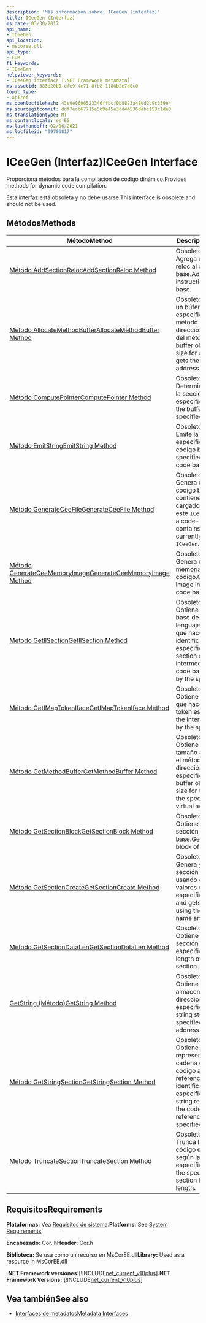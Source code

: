 ```yaml
---
description: 'Más información sobre: ICeeGen (interfaz)'
title: ICeeGen (Interfaz)
ms.date: 03/30/2017
api_name:
- ICeeGen
api_location:
- mscoree.dll
api_type:
- COM
f1_keywords:
- ICeeGen
helpviewer_keywords:
- ICeeGen interface [.NET Framework metadata]
ms.assetid: 383d20b0-efe9-4e71-8fb8-1186b2e7d0c0
topic_type:
- apiref
ms.openlocfilehash: 43e9e0696523346ffbcf0b8823a48ed2c9c359e4
ms.sourcegitcommit: ddf7edb67715a5b9a45e3dd44536dabc153c1de0
ms.translationtype: MT
ms.contentlocale: es-ES
ms.lasthandoff: 02/06/2021
ms.locfileid: "99706817"
---
```

# <a name="iceegen-interface"></a><span data-ttu-id="f406c-103">ICeeGen (Interfaz)</span><span class="sxs-lookup"><span data-stu-id="f406c-103">ICeeGen Interface</span></span>

<span data-ttu-id="f406c-104">Proporciona métodos para la compilación de código dinámico.</span><span class="sxs-lookup"><span data-stu-id="f406c-104">Provides methods for dynamic code compilation.</span></span>  
  
 <span data-ttu-id="f406c-105">Esta interfaz está obsoleta y no debe usarse.</span><span class="sxs-lookup"><span data-stu-id="f406c-105">This interface is obsolete and should not be used.</span></span>  
  
## <a name="methods"></a><span data-ttu-id="f406c-106">Métodos</span><span class="sxs-lookup"><span data-stu-id="f406c-106">Methods</span></span>  
  
|<span data-ttu-id="f406c-107">Método</span><span class="sxs-lookup"><span data-stu-id="f406c-107">Method</span></span>|<span data-ttu-id="f406c-108">Descripción</span><span class="sxs-lookup"><span data-stu-id="f406c-108">Description</span></span>|  
|------------|-----------------|  
|[<span data-ttu-id="f406c-109">Método AddSectionReloc</span><span class="sxs-lookup"><span data-stu-id="f406c-109">AddSectionReloc Method</span></span>](iceegen-addsectionreloc-method.md)|<span data-ttu-id="f406c-110">Obsoleto.</span><span class="sxs-lookup"><span data-stu-id="f406c-110">Obsolete.</span></span> <span data-ttu-id="f406c-111">Agrega una instrucción. reloc al código base.</span><span class="sxs-lookup"><span data-stu-id="f406c-111">Adds a .reloc instruction to the code base.</span></span>|  
|[<span data-ttu-id="f406c-112">Método AllocateMethodBuffer</span><span class="sxs-lookup"><span data-stu-id="f406c-112">AllocateMethodBuffer Method</span></span>](iceegen-allocatemethodbuffer-method.md)|<span data-ttu-id="f406c-113">Obsoleto.</span><span class="sxs-lookup"><span data-stu-id="f406c-113">Obsolete.</span></span> <span data-ttu-id="f406c-114">Crea un búfer con el tamaño especificado para un método y obtiene la dirección virtual relativa del método.</span><span class="sxs-lookup"><span data-stu-id="f406c-114">Creates a buffer of the specified size for a method, and gets the relative virtual address of the method.</span></span>|  
|[<span data-ttu-id="f406c-115">Método ComputePointer</span><span class="sxs-lookup"><span data-stu-id="f406c-115">ComputePointer Method</span></span>](iceegen-computepointer-method.md)|<span data-ttu-id="f406c-116">Obsoleto.</span><span class="sxs-lookup"><span data-stu-id="f406c-116">Obsolete.</span></span> <span data-ttu-id="f406c-117">Determina el búfer para la sección de código especificada.</span><span class="sxs-lookup"><span data-stu-id="f406c-117">Determines the buffer for the specified code section.</span></span>|  
|[<span data-ttu-id="f406c-118">Método EmitString</span><span class="sxs-lookup"><span data-stu-id="f406c-118">EmitString Method</span></span>](iceegen-emitstring-method.md)|<span data-ttu-id="f406c-119">Obsoleto.</span><span class="sxs-lookup"><span data-stu-id="f406c-119">Obsolete.</span></span> <span data-ttu-id="f406c-120">Emite la cadena especificada en el código base.</span><span class="sxs-lookup"><span data-stu-id="f406c-120">Emits the specified string into the code base.</span></span>|  
|[<span data-ttu-id="f406c-121">Método GenerateCeeFile</span><span class="sxs-lookup"><span data-stu-id="f406c-121">GenerateCeeFile Method</span></span>](iceegen-generateceefile-method.md)|<span data-ttu-id="f406c-122">Obsoleto.</span><span class="sxs-lookup"><span data-stu-id="f406c-122">Obsolete.</span></span> <span data-ttu-id="f406c-123">Genera un archivo de código base que contiene el código base cargado actualmente en este `ICeeGen` .</span><span class="sxs-lookup"><span data-stu-id="f406c-123">Generates a code-base file that contains the code base currently loaded into this `ICeeGen`.</span></span>|  
|[<span data-ttu-id="f406c-124">Método GenerateCeeMemoryImage</span><span class="sxs-lookup"><span data-stu-id="f406c-124">GenerateCeeMemoryImage Method</span></span>](iceegen-generateceememoryimage-method.md)|<span data-ttu-id="f406c-125">Obsoleto.</span><span class="sxs-lookup"><span data-stu-id="f406c-125">Obsolete.</span></span> <span data-ttu-id="f406c-126">Genera una imagen en memoria para la base de código.</span><span class="sxs-lookup"><span data-stu-id="f406c-126">Generates an image in memory for the code base.</span></span>|  
|[<span data-ttu-id="f406c-127">Método GetIlSection</span><span class="sxs-lookup"><span data-stu-id="f406c-127">GetIlSection Method</span></span>](iceegen-getilsection-method.md)|<span data-ttu-id="f406c-128">Obsoleto.</span><span class="sxs-lookup"><span data-stu-id="f406c-128">Obsolete.</span></span> <span data-ttu-id="f406c-129">Obtiene la sección de la base de código de lenguaje intermedio a la que hace referencia el identificador especificado.</span><span class="sxs-lookup"><span data-stu-id="f406c-129">Gets the section of the intermediate language code base referenced by the specified handle.</span></span>|  
|[<span data-ttu-id="f406c-130">Método GetIMapTokenIface</span><span class="sxs-lookup"><span data-stu-id="f406c-130">GetIMapTokenIface Method</span></span>](iceegen-getimaptokeniface-method.md)|<span data-ttu-id="f406c-131">Obsoleto.</span><span class="sxs-lookup"><span data-stu-id="f406c-131">Obsolete.</span></span> <span data-ttu-id="f406c-132">Obtiene la interfaz a la que hace referencia el token especificado.</span><span class="sxs-lookup"><span data-stu-id="f406c-132">Gets the interface referenced by the specified token.</span></span>|  
|[<span data-ttu-id="f406c-133">Método GetMethodBuffer</span><span class="sxs-lookup"><span data-stu-id="f406c-133">GetMethodBuffer Method</span></span>](iceegen-getmethodbuffer-method.md)|<span data-ttu-id="f406c-134">Obsoleto.</span><span class="sxs-lookup"><span data-stu-id="f406c-134">Obsolete.</span></span> <span data-ttu-id="f406c-135">Obtiene un búfer del tamaño adecuado para el método en la dirección virtual relativa especificada.</span><span class="sxs-lookup"><span data-stu-id="f406c-135">Gets a buffer of the appropriate size for the method at the specified relative virtual address.</span></span>|  
|[<span data-ttu-id="f406c-136">Método GetSectionBlock</span><span class="sxs-lookup"><span data-stu-id="f406c-136">GetSectionBlock Method</span></span>](iceegen-getsectionblock-method.md)|<span data-ttu-id="f406c-137">Obsoleto.</span><span class="sxs-lookup"><span data-stu-id="f406c-137">Obsolete.</span></span> <span data-ttu-id="f406c-138">Obtiene un bloque de sección del código base.</span><span class="sxs-lookup"><span data-stu-id="f406c-138">Gets a section block of the code base.</span></span>|  
|[<span data-ttu-id="f406c-139">Método GetSectionCreate</span><span class="sxs-lookup"><span data-stu-id="f406c-139">GetSectionCreate Method</span></span>](iceegen-getsectioncreate-method.md)|<span data-ttu-id="f406c-140">Obsoleto.</span><span class="sxs-lookup"><span data-stu-id="f406c-140">Obsolete.</span></span> <span data-ttu-id="f406c-141">Genera y obtiene una sección de código usando el nombre y los valores de marca especificados.</span><span class="sxs-lookup"><span data-stu-id="f406c-141">Generates and gets a code section using the specified name and flag values.</span></span>|  
|[<span data-ttu-id="f406c-142">Método GetSectionDataLen</span><span class="sxs-lookup"><span data-stu-id="f406c-142">GetSectionDataLen Method</span></span>](iceegen-getsectiondatalen-method.md)|<span data-ttu-id="f406c-143">Obsoleto.</span><span class="sxs-lookup"><span data-stu-id="f406c-143">Obsolete.</span></span> <span data-ttu-id="f406c-144">Obtiene la longitud de la sección especificada.</span><span class="sxs-lookup"><span data-stu-id="f406c-144">Gets the length of the specified section.</span></span>|  
|[<span data-ttu-id="f406c-145">GetString (Método)</span><span class="sxs-lookup"><span data-stu-id="f406c-145">GetString Method</span></span>](iceegen-getstring-method.md)|<span data-ttu-id="f406c-146">Obsoleto.</span><span class="sxs-lookup"><span data-stu-id="f406c-146">Obsolete.</span></span> <span data-ttu-id="f406c-147">Obtiene la cadena almacenada en la dirección virtual relativa especificada.</span><span class="sxs-lookup"><span data-stu-id="f406c-147">Gets the string stored at the specified relative virtual address.</span></span>|  
|[<span data-ttu-id="f406c-148">Método GetStringSection</span><span class="sxs-lookup"><span data-stu-id="f406c-148">GetStringSection Method</span></span>](iceegen-getstringsection-method.md)|<span data-ttu-id="f406c-149">Obsoleto.</span><span class="sxs-lookup"><span data-stu-id="f406c-149">Obsolete.</span></span> <span data-ttu-id="f406c-150">Obtiene una representación de cadena de la sección de código a la que hace referencia el identificador especificado.</span><span class="sxs-lookup"><span data-stu-id="f406c-150">Gets a string representation of the code section referenced by the specified handle.</span></span>|  
|[<span data-ttu-id="f406c-151">Método TruncateSection</span><span class="sxs-lookup"><span data-stu-id="f406c-151">TruncateSection Method</span></span>](iceegen-truncatesection-method.md)|<span data-ttu-id="f406c-152">Obsoleto.</span><span class="sxs-lookup"><span data-stu-id="f406c-152">Obsolete.</span></span> <span data-ttu-id="f406c-153">Trunca la sección de código especificada según la longitud especificada.</span><span class="sxs-lookup"><span data-stu-id="f406c-153">Truncates the specified code section by the specified length.</span></span>|  
  
## <a name="requirements"></a><span data-ttu-id="f406c-154">Requisitos</span><span class="sxs-lookup"><span data-stu-id="f406c-154">Requirements</span></span>  

 <span data-ttu-id="f406c-155">**Plataformas:** Vea [Requisitos de sistema](../../get-started/system-requirements.md).</span><span class="sxs-lookup"><span data-stu-id="f406c-155">**Platforms:** See [System Requirements](../../get-started/system-requirements.md).</span></span>  
  
 <span data-ttu-id="f406c-156">**Encabezado:** Cor. h</span><span class="sxs-lookup"><span data-stu-id="f406c-156">**Header:** Cor.h</span></span>  
  
 <span data-ttu-id="f406c-157">**Biblioteca:** Se usa como un recurso en MsCorEE.dll</span><span class="sxs-lookup"><span data-stu-id="f406c-157">**Library:** Used as a resource in MsCorEE.dll</span></span>  
  
 <span data-ttu-id="f406c-158">**.NET Framework versiones:**[!INCLUDE[net_current_v10plus](../../../../includes/net-current-v10plus-md.md)]</span><span class="sxs-lookup"><span data-stu-id="f406c-158">**.NET Framework Versions:** [!INCLUDE[net_current_v10plus](../../../../includes/net-current-v10plus-md.md)]</span></span>  
  
## <a name="see-also"></a><span data-ttu-id="f406c-159">Vea también</span><span class="sxs-lookup"><span data-stu-id="f406c-159">See also</span></span>

- [<span data-ttu-id="f406c-160">Interfaces de metadatos</span><span class="sxs-lookup"><span data-stu-id="f406c-160">Metadata Interfaces</span></span>](metadata-interfaces.md)
